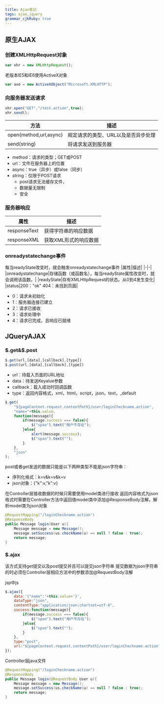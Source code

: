 ```yaml
---
title: Ajax笔记 
tags: ajax,jquery
grammar_cjkRuby: true
---
```

## 原生AJAX
### 创建XMLHttpRequest对象

``` javascript
var xhr = new XMLHttpRequest();
```
老版本IE5和IE6使用ActiveX对象

``` javascript
var axo = new ActiveXObject("Microsoft.XMLHTTP");
```
### 向服务器发送请求

``` javascript
xhr.open("GET","/test.action",true);
xhr.send();
```

| 方法                   | 描述 |
| ---------------------- | ---- |
| open(method,url,async) | 规定请求的类型、URL以及是否异步处理 |
| send(string)           | 将请求发送到服务器 |

- method：请求的类型；GET或POST
- url：文件在服务器上的位置
- async：true（异步）或false（同步）
- string：仅限于POST请求
	- post请求无法缓存文件，
	- 数据量无限制
	- 安全

### 服务器响应
|属性|描述|
|-|-|
|responseText|获得字符串的响应数据|
|responseXML|获取XML形式的响应数据|

### onreadystatechange事件
每当readyState改变时，就会触发onreadystatechange事件
|属性|描述|
|-|-|
|onreadystatechange|存储函数（或函数名），每当readyState属性改变时，就会调用该函数。|
|readyState|存有XMLHttpRequest的状态。从0到4发生变化|
|status|200："ok" 404：未找到页面|

 - 0：请求未初始化
 - 1：服务器连接已建立
 - 2：请求已接收
 - 3：请求处理中
 - 4：请求已完成，且响应已就绪

## JQueryAJAX

### $.get&$.post

``` javascript
$.get(url,[data],[callback],[type])
$.post(url,[data],[callback],[type])
```
 - url：待载入页面的URL地址
 - data：待发送Keyalue参数
 - callback：载入成功时回调函数
 - type：返回内容格式，xml，html，script，json，text，_default

``` javascript
$.get(
	"${pageContext.request.contextPath}/user/loginCheckname.action",
	"name="+this.value,
	function(message){
		if(message.success === false){
			$("span").text("用户不存在");
		}else{
			alert(message.success);
			$("span").text("");
		}
	},
	"json"
);
```
post或者get发送的数据只能是以下两种类型不能是json字符串：

 - 序列化格式：k=v&k=v&k=v
 - json对象：{"k":v,"k":v}

在Controller层接收数据的时候只需要使用model类进行接收
返回内容格式为json格式时需要在Controller方法中返回值model类中添加@ResponseBody注解，解析model类为json对象

``` java
@RequestMapping("/loginCheckname.action")
@ResponseBody
public Message login(User u){
	Message message = new Message();
	message.setSuccess(us.checkName(u) == null ? false : true);
	return message;
}
```
### $.ajax

该方式支持get提交以及post提交并且可以提交json字符串
提交数据为json字符串的时必须在Controller层相应方法中的参数添加@RequestBody注解

jsp中js
``` javascript
$.ajax({
	data:'{"name":'+this.value+'}',
	dataType:"json",
	contentType:"application/json;chartset=utf-8",
	success:function(message){
		if(message.success === false){
			$("span").text("用户不存在");
		}else{
			$("span").text("");
		}
	},
	type:"post",
	url:"${pageContext.request.contextPath}/user/loginCheckname.action"
});
```
Controller层java文件
``` java
@RequestMapping("/loginCheckname.action")
@ResponseBody
public Message login(@RequestBody User u){
	Message message = new Message();
	message.setSuccess(us.checkName(u) == null ? false : true);
	return message;
}
```




